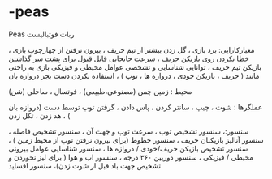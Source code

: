# -peas

Peas ربات فوتبالیست 

معیارکارایی: برد بازی ، گل زدن بیشتر از تیم حریف ، بیرون نرفتن از چهارچوب بازی ، خطا نکردن روی بازیکن حریف ، سرعت جابجایی قابل قبول برای پشت سر گذاشتن بازیکن تیم حریف ، توانایی شناسایی و تشخصی عوامل محیطی و فیزیکی بازی به راحتی مانند ( حریف ، بازیکن خودی ، دروازه ها ، توپ ) ، استفاده نکردن دست بجز دروازه بان 

محیط : زمین چمن (مصنوعی،طبیعی) ، فوتسال ، ساحلی (شن) 

عملگرها : شوت ، چیپ ، سانتر کردن ، 
پاس دادن ، گرفتن توپ توسط دست (دروازه بان ) ، هد زدن ، تکل زدن 

سنسور:، سنسور تشخیص توپ ، سرعت توپ و جهت آن ، سنسور تشخیص فاصله ، سنسور آنالیز بازیکنان حریف ، سنسور خطوط (برای بیرون نرفتن توپ از محیط زمین ) ، سنسور تشخیص بازیکن حریف/خودی / دروازه ها ، سنسور شناسایی عوامل بیرونی محیطی / فیزیکی ، سنسور دوربین ۳۶۰ درجه ، سنسور اب و هوا ( برای لیز نخوردن و تشخیص جهت باد قبل از شوت زدن)، سنسور افساید
